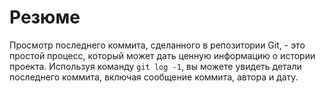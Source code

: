 # Резюме

Просмотр последнего коммита, сделанного в репозитории Git, - это простой процесс, который может дать ценную информацию о истории проекта. Используя команду `git log -1`, вы можете увидеть детали последнего коммита, включая сообщение коммита, автора и дату.
